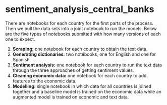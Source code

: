 # sentiment_analysis_central_banks

There are notebooks for each country for the first parts of the process. Then we pull the data sets into a joint notebook to run the models. Below are the five types of notebooks submitted with how many versions of each one to expect.

1. **Scraping:** one notebook for each country to obtain the text data.
2. **Generating dictionaries:** two notebooks, one for English and one for Spanish.
3. **Sentiment analysis:** one notebook for each country to run the text data through the three approaches of getting sentiment values.
4. **Cleaning economic data:** one notebook for each country to add features to the economic data.
5. **Modelling:** single notebook in which data for all countries is joined together and a baseline model is trained on the economic data while an augmented model is trained on economic and text data.
